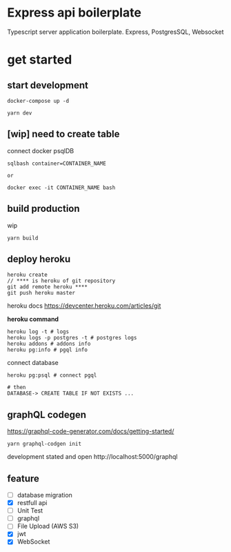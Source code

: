 # Express api boilerplate

Typescript server application boilerplate.
Express, PostgresSQL, Websocket

# get started

## start development

```shell
docker-compose up -d

yarn dev
```

## [wip] need to create table

connect docker psqlDB

```shell
sqlbash container=CONTAINER_NAME

or

docker exec -it CONTAINER_NAME bash
```

## build production

wip

```
yarn build
```

## deploy heroku

```
heroku create
// **** is heroku of git repository
git add remote heroku ****
git push heroku master
```

heroku docs
https://devcenter.heroku.com/articles/git

**heroku command**

```shell
heroku log -t # logs
heroku logs -p postgres -t # postgres logs
heroku addons # addons info
heroku pg:info # pgql info
```

connect database

```shell
heroku pg:psql # connect pgql

# then
DATABASE-> CREATE TABLE IF NOT EXISTS ...
```

## graphQL codegen

https://graphql-code-generator.com/docs/getting-started/

```
yarn graphql-codgen init
```

development stated and open http://localhost:5000/graphql

## feature

- [ ] database migration
- [x] restfull api
- [ ] Unit Test
- [ ] graphql
- [ ] File Upload (AWS S3)
- [x] jwt
- [x] WebSocket

